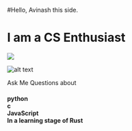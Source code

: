 #Hello, Avinash this side.

<h1>
I am a CS Enthusiast
  </h1>
 <img src = https://source.unsplash.com/1200x400/?web-development >
 
 ![alt text](http://url/to/https://cdn-icons.flaticon.com/png/512/1078/premium/1078454.png?token=exp=1635773559~hmac=1bacd855d134fe307930184bd5192a87)

<p>
Ask Me Questions about
<h4>
    python<br>
    c<br>
    JavaScript<br>
    In a learning stage of Rust<br>
    
  </h4></p>
  
